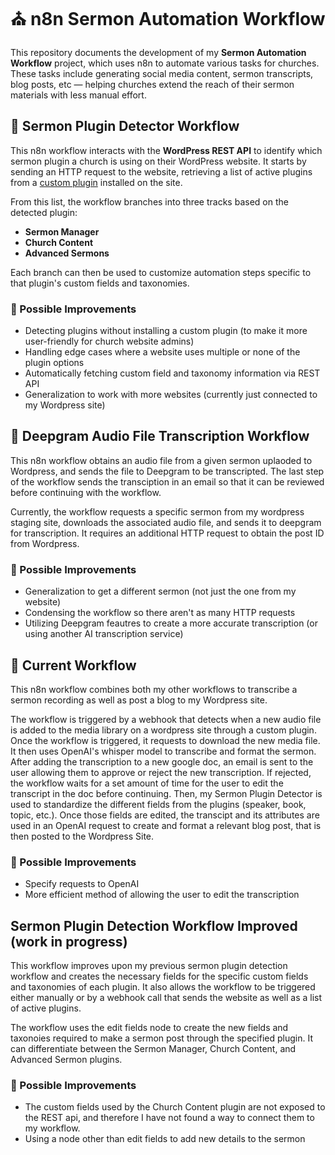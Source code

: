 # ⛪️ n8n Sermon Automation Workflow

This repository documents the development of my **Sermon Automation Workflow** project, which uses n8n to automate various tasks for churches. These tasks include generating social media content, sermon transcripts, blog posts, etc — helping churches extend the reach of their sermon materials with less manual effort.

## 📎 Sermon Plugin Detector Workflow

This n8n workflow interacts with the **WordPress REST API** to identify which sermon plugin a church is using on their WordPress website. It starts by sending an HTTP request to the website, retrieving a list of active plugins from a [custom plugin](<https://github.com/charlottewolfe/n8n_sermon_automation_workflow/blob/main/plugin_list_plugin.php>) installed on the site.

From this list, the workflow branches into three tracks based on the detected plugin:
- **Sermon Manager**
- **Church Content**
- **Advanced Sermons**

Each branch can then be used to customize automation steps specific to that plugin's custom fields and taxonomies.

### 🔨 Possible Improvements
* Detecting plugins without installing a custom plugin (to make it more user-friendly for church website admins)
* Handling edge cases where a website uses multiple or none of the plugin options
* Automatically fetching custom field and taxonomy information via REST API
* Generalization to work with more websites (currently just connected to my Wordpress site)

## 📎 Deepgram Audio File Transcription Workflow
This n8n workflow obtains an audio file from a given sermon uplaoded to Wordpress, and sends the file to Deepgram to be transcripted. The last step of the workflow sends the transciption in an email so that it can be reviewed before continuing with the workflow.

Currently, the workflow requests a specific sermon from my wordpress staging site, downloads the associated audio file, and sends it to deepgram for transcription. It requires an additional HTTP request to obtain the post ID from Wordpress.

### 🔨 Possible Improvements
* Generalization to get a different sermon (not just the one from my website)
* Condensing the workflow so there aren't as many HTTP requests
* Utilizing Deepgram feautres to create a more accurate transcription (or using another AI transcription service)

## 📎 Current Workflow
This n8n workflow combines both my other workflows to transcribe a sermon recording as well as post a blog to my Wordpress site.

The workflow is triggered by a webhook that detects when a new audio file is added to the media library on a wordpress site through a custom plugin. Once the workflow is triggered, it requests to download the new media file. It then uses OpenAI's whisper model to transcribe and format the sermon. After adding the transcription to a new google doc, an email is sent to the user allowing them to approve or reject the new transcription. If rejected, the workflow waits for a set amount of time for the user to edit the transcript in the doc before continuing. 
Then, my Sermon Plugin Detector is used to standardize the different fields from the plugins (speaker, book, topic, etc.). Once those fields are edited, the transcipt and its attributes are used in an OpenAI request to create and format a relevant blog post, that is then posted to the Wordpress Site.

### 🔨 Possible Improvements
* Specify requests to OpenAI
* More efficient method of allowing the user to edit the transcription

## Sermon Plugin Detection Workflow Improved (work in progress)

This workflow improves upon my previous sermon plugin detection workflow and creates the necessary fields for the specific custom fields and taxonomies of each plugin. It also allows the workflow to be triggered either manually or by a webhook call that sends the website as well as a list of active plugins. 

The workflow uses the edit fields node to create the new fields and taxonoies required to make a sermon post through the specified plugin. It can differentiate between the Sermon Manager, Church Content, and Advanced Sermon plugins. 

### 🔨 Possible Improvements
* The custom fields used by the Church Content plugin are not exposed to the REST api, and therefore I have not found a way to connect them to my workflow.
* Using a node other than edit fields to add new details to the sermon

